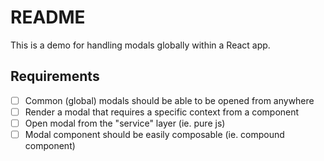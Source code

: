 # README

This is a demo for handling modals globally within a React app.

## Requirements

- [ ] Common (global) modals should be able to be opened from anywhere
- [ ] Render a modal that requires a specific context from a component
- [ ] Open modal from the "service" layer (ie. pure js)
- [ ] Modal component should be easily composable (ie. compound component)